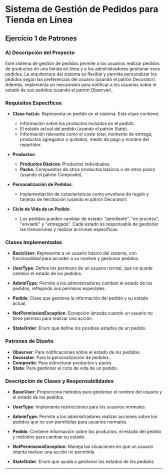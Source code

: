 # Sistema de Gestión de Pedidos para Tienda en Línea

## Ejercicio 1 de Patrones

### A) Descripción del Proyecto

Este sistema de gestión de pedidos permite a los usuarios realizar pedidos de productos en una tienda en línea y a los administradores gestionar esos pedidos. La arquitectura del sistema es flexible y permite personalizar los pedidos según las preferencias del usuario (usando el patrón Decorator). Además, implementa un mecanismo para notificar a los usuarios sobre el estado de sus pedidos (usando el patrón Observer).

### Requisitos Específicos

- **Clase `Pedido`**: Representa un pedido en el sistema. Esta clase contiene:
  - Información sobre los productos incluidos en el pedido.
  - El estado actual del pedido (usando el patrón State).
  - Información relevante como el costo total, momento de entrega, productos agregados o quitados, medio de pago y nombre del repartidor.

- **Productos**:
  - **Productos Básicos**: Productos individuales.
  - **Packs**: Compuestos de otros productos básicos o de otros packs (usando el patrón Composite).

- **Personalización de Pedidos**:
  - Implementación de características como envoltura de regalo y tarjetas de felicitación (usando el patrón Decorator).

- **Ciclo de Vida de un Pedido**:
  - Los pedidos pueden cambiar de estado: "pendiente", "en proceso", "enviado" y "entregado". Cada estado es responsable de gestionar las transiciones y realizar acciones específicas.

### Clases Implementadas

- **BasicUser**: Representa a un usuario básico del sistema, con funcionalidad para acceder a su nombre y gestionar pedidos.

- **UserType**: Define los permisos de un usuario normal, que no puede cambiar el estado de los pedidos.

- **AdminType**: Permite a los administradores cambiar el estado de los pedidos, reflejando sus permisos especiales.

- **Pedido**: Clase que gestiona la información del pedido y su estado actual.

- **NotPermissionException**: Excepción lanzada cuando un usuario no tiene permiso para realizar una acción.

- **StateOrder**: Enum que define los posibles estados de un pedido.

### Patrones de Diseño

- **Observer**: Para notificaciones sobre el estado de los pedidos.
- **Decorator**: Para la personalización de pedidos.
- **Composite**: Para estructurar productos y packs.
- **State**: Para gestionar el ciclo de vida de un pedido.

### Descripción de Clases y Responsabilidades

- **BasicUser**: Proporciona métodos para gestionar el nombre del usuario y el estado de los pedidos.

- **UserType**: Implementa restricciones para los usuarios normales.

- **AdminType**: Permite a los administradores realizar acciones sobre los pedidos que no son permitidas para usuarios normales.

- **Pedido**: Contiene información sobre los productos, el estado del pedido y métodos para cambiar su estado.

- **NotPermissionException**: Maneja las situaciones en que un usuario intenta realizar una acción no permitida.

- **StateOrder**: Enum que ayuda a gestionar los estados de los pedidos.

---
